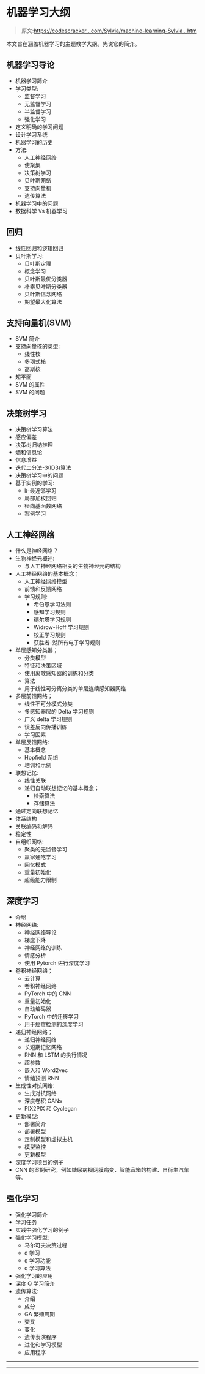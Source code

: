 # 机器学习大纲

> 原文:[https://codescracker . com/Sylvia/machine-learning-Sylvia . htm](https://codescracker.com/syllabus/machine-learning-syllabus.htm)

本文旨在涵盖机器学习的主题教学大纲。先说它的简介。

## 机器学习导论

*   机器学习简介
*   学习类型:
    *   监督学习
    *   无监督学习
    *   半监督学习
    *   强化学习
*   定义明确的学习问题
*   设计学习系统
*   机器学习的历史
*   方法:
    *   人工神经网络
    *   使聚集
    *   决策树学习
    *   贝叶斯网络
    *   支持向量机
    *   遗传算法
*   机器学习中的问题
*   数据科学 Vs 机器学习

## 回归

*   线性回归和逻辑回归
*   贝叶斯学习:
    *   贝叶斯定理
    *   概念学习
    *   贝叶斯最优分类器
    *   朴素贝叶斯分类器
    *   贝叶斯信念网络
    *   期望最大化算法

## 支持向量机(SVM)

*   SVM 简介
*   支持向量核的类型:
    *   线性核
    *   多项式核
    *   高斯核
*   超平面
*   SVM 的属性
*   SVM 的问题

## 决策树学习

*   决策树学习算法
*   感应偏差
*   决策树归纳推理
*   熵和信息论
*   信息增益
*   迭代二分法-3(ID3)算法
*   决策树学习中的问题
*   基于实例的学习:
    *   k-最近邻学习
    *   局部加权回归
    *   径向基函数网络
    *   案例学习

## 人工神经网络

*   什么是神经网络？
*   生物神经元概述:
    *   与人工神经网络相关的生物神经元的结构
*   人工神经网络的基本概念；
    *   人工神经网络模型
    *   前馈和反馈网络
    *   学习规则:
        *   希伯恩学习法则
        *   感知学习规则
        *   德尔塔学习规则
        *   Widrow-Hoff 学习规则
        *   校正学习规则
        *   获胜者–湖所有电子学习规则
*   单层感知分类器；
    *   分类模型
    *   特征和决策区域
    *   使用离散感知器的训练和分类
    *   算法
    *   用于线性可分离分类的单层连续感知器网络
*   多层前馈网络；
    *   线性不可分模式分类
    *   多感知器层的 Delta 学习规则
    *   广义 delta 学习规则
    *   误差反向传播训练
    *   学习因素
*   单层反馈网络:
    *   基本概念
    *   Hopfield 网络
    *   培训和示例
*   联想记忆:
    *   线性关联
    *   递归自动联想记忆的基本概念；
        *   检索算法
        *   存储算法
*   通过定向联想记忆
*   体系结构
*   关联编码和解码
*   稳定性
*   自组织网络:
    *   聚类的无监督学习
    *   赢家通吃学习
    *   回忆模式
    *   重量初始化
    *   超级能力限制

## 深度学习

*   介绍
*   神经网络:
    *   神经网络导论
    *   梯度下降
    *   神经网络的训练
    *   情感分析
    *   使用 Pytorch 进行深度学习
*   卷积神经网络；
    *   云计算
    *   卷积神经网络
    *   PyTorch 中的 CNN
    *   重量初始化
    *   自动编码器
    *   PyTorch 中的迁移学习
    *   用于癌症检测的深度学习
*   递归神经网络；
    *   递归神经网络
    *   长短期记忆网络
    *   RNN 和 LSTM 的执行情况
    *   超参数
    *   嵌入和 Word2vec
    *   情绪预测 RNN
*   生成性对抗网络:
    *   生成对抗网络
    *   深度卷积 GANs
    *   PIX2PIX 和 Cyclegan
*   更新模型:
    *   部署简介
    *   部署模型
    *   定制模型和虚拟主机
    *   模型监控
    *   更新模型
*   深度学习项目的例子
*   CNN 的案例研究，例如糖尿病视网膜病变、智能音箱的构建、自衍生汽车等。

## 强化学习

*   强化学习简介
*   学习任务
*   实践中强化学习的例子
*   强化学习模型:
    *   马尔可夫决策过程
    *   q 学习
    *   q 学习功能
    *   q 学习算法
*   强化学习的应用
*   深度 Q 学习简介
*   遗传算法:
    *   介绍
    *   成分
    *   GA 繁殖周期
    *   交叉
    *   变化
    *   遗传表演程序
    *   进化和学习模型
    *   应用程序

* * *

* * *